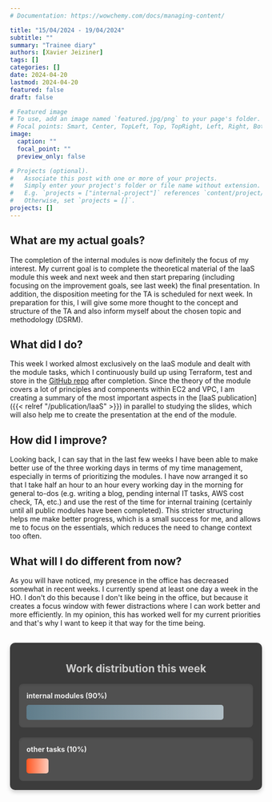 ```yaml
---
# Documentation: https://wowchemy.com/docs/managing-content/

title: "15/04/2024 - 19/04/2024"
subtitle: ""
summary: "Trainee diary"
authors: [Xavier Jeiziner]
tags: []
categories: []
date: 2024-04-20
lastmod: 2024-04-20
featured: false
draft: false

# Featured image
# To use, add an image named `featured.jpg/png` to your page's folder.
# Focal points: Smart, Center, TopLeft, Top, TopRight, Left, Right, BottomLeft, Bottom, BottomRight.
image:
  caption: ""
  focal_point: ""
  preview_only: false

# Projects (optional).
#   Associate this post with one or more of your projects.
#   Simply enter your project's folder or file name without extension.
#   E.g. `projects = ["internal-project"]` references `content/project/deep-learning/index.md`.
#   Otherwise, set `projects = []`.
projects: []
---
```


## What are my actual goals?

The completion of the internal modules is now definitely the focus of my interest. My current goal is to complete the theoretical material of the IaaS module this week and next week and then start preparing (including focusing on the improvement goals, see last week) the final presentation. In addition, the disposition meeting for the TA is scheduled for next week. In preparation for this, I will give some more thought to the concept and structure of the TA and also inform myself about the chosen topic and methodology (DSRM).

## What did I do?

This week I worked almost exclusively on the IaaS module and dealt with the module tasks, which I continuously build up using Terraform, test and store in the [GitHub repo](https://github.com/JEX-98/aws/tree/main/Iaas) after completion. Since the theory of the module covers a lot of principles and components within EC2 and VPC, I am creating a summary of the most important aspects in the [IaaS publication]({{< relref "/publication/IaaS" >}}) in parallel to studying the slides, which will also help me to create the presentation at the end of the module.

## How did I improve?

Looking back, I can say that in the last few weeks I have been able to make better use of the three working days in terms of my time management, especially in terms of prioritizing the modules. I have now arranged it so that I take half an hour to an hour every working day in the morning for general to-dos (e.g. writing a blog, pending internal IT tasks, AWS cost check, TA, etc.) and use the rest of the time for internal training (certainly until all public modules have been completed). This stricter structuring helps me make better progress, which is a small success for me, and allows me to focus on the essentials, which reduces the need to change context too often.

## What will I do different from now?

As you will have noticed, my presence in the office has decreased somewhat in recent weeks. I currently spend at least one day a week in the HO. I don't do this because I don't like being in the office, but because it creates a focus window with fewer distractions where I can work better and more efficiently. In my opinion, this has worked well for my current priorities and that's why I want to keep it that way for the time being.

<br>
<div style="padding: 18px; padding-top: 10px; color: #eee; background-color: #3c3c3c; border-radius: 10px; box-shadow: 0 4px 8px rgba(0,0,0,0.2);">
  <h2 style="text-align: center; color: #ccc;">Work distribution this week</h2>
  <div style="background-color: #505050; padding: 15px; margin-bottom: 20px; border-radius: 8px; color: #eee; box-shadow: inset 0 2px 4px rgba(0,0,0,0.1);">
    <strong>internal modules (90%)</strong>
    <div style="width: 90%; height: 30px; background: linear-gradient(to right, #607D8B 0%, #B0BEC5 100%); border-radius: 5px; margin-top: 10px;"></div>
  </div>
  <div style="background-color: #505050; padding: 15px; border-radius: 8px; color: #eee; box-shadow: inset 0 2px 4px rgba(0,0,0,0.1);">
    <strong>other tasks (10%)</strong>
    <div style="width: 10%; height: 30px; background: linear-gradient(to right, #FF5722 0%, #FFCCBC 100%); border-radius: 5px; margin-top: 10px;"></div>
  </div>
</div>
